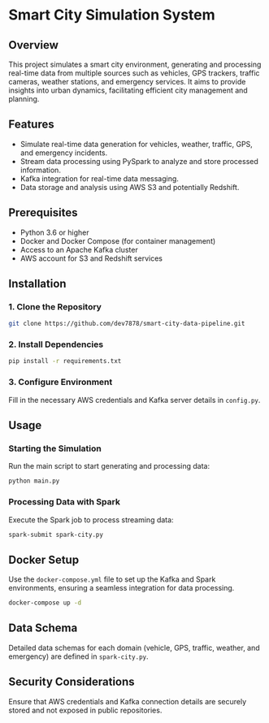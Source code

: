 # Smart City Simulation System

## Overview

This project simulates a smart city environment, generating and processing real-time data from multiple sources such as vehicles, GPS trackers, traffic cameras, weather stations, and emergency services. It aims to provide insights into urban dynamics, facilitating efficient city management and planning.

## Features

- Simulate real-time data generation for vehicles, weather, traffic, GPS, and emergency incidents.
- Stream data processing using PySpark to analyze and store processed information.
- Kafka integration for real-time data messaging.
- Data storage and analysis using AWS S3 and potentially Redshift.

## Prerequisites

- Python 3.6 or higher
- Docker and Docker Compose (for container management)
- Access to an Apache Kafka cluster
- AWS account for S3 and Redshift services

## Installation

### 1. Clone the Repository

```bash
git clone https://github.com/dev7878/smart-city-data-pipeline.git
```

### 2. Install Dependencies

```bash
pip install -r requirements.txt
```

### 3. Configure Environment

Fill in the necessary AWS credentials and Kafka server details in `config.py`.

## Usage

### Starting the Simulation

Run the main script to start generating and processing data:

```bash
python main.py
```

### Processing Data with Spark

Execute the Spark job to process streaming data:

```bash
spark-submit spark-city.py
```

## Docker Setup

Use the `docker-compose.yml` file to set up the Kafka and Spark environments, ensuring a seamless integration for data processing.

```bash
docker-compose up -d
```

## Data Schema

Detailed data schemas for each domain (vehicle, GPS, traffic, weather, and emergency) are defined in `spark-city.py`.

## Security Considerations

Ensure that AWS credentials and Kafka connection details are securely stored and not exposed in public repositories.
